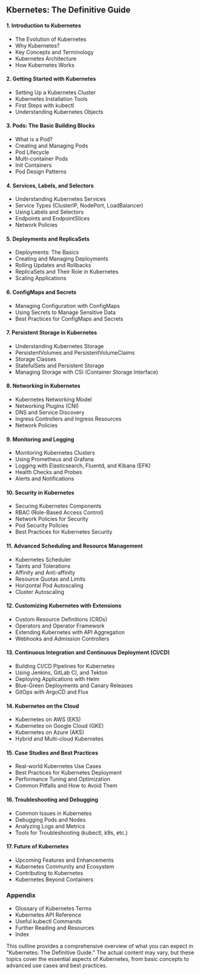## Kbernetes: The Definitive Guide

#### 1. Introduction to Kubernetes
- The Evolution of Kubernetes
- Why Kubernetes?
- Key Concepts and Terminology
- Kubernetes Architecture
- How Kubernetes Works

#### 2. Getting Started with Kubernetes
- Setting Up a Kubernetes Cluster
- Kubernetes Installation Tools
- First Steps with kubectl
- Understanding Kubernetes Objects

#### 3. Pods: The Basic Building Blocks
- What is a Pod?
- Creating and Managing Pods
- Pod Lifecycle
- Multi-container Pods
- Init Containers
- Pod Design Patterns

#### 4. Services, Labels, and Selectors
- Understanding Kubernetes Services
- Service Types (ClusterIP, NodePort, LoadBalancer)
- Using Labels and Selectors
- Endpoints and EndpointSlices
- Network Policies

#### 5. Deployments and ReplicaSets
- Deployments: The Basics
- Creating and Managing Deployments
- Rolling Updates and Rollbacks
- ReplicaSets and Their Role in Kubernetes
- Scaling Applications

#### 6. ConfigMaps and Secrets
- Managing Configuration with ConfigMaps
- Using Secrets to Manage Sensitive Data
- Best Practices for ConfigMaps and Secrets

#### 7. Persistent Storage in Kubernetes
- Understanding Kubernetes Storage
- PersistentVolumes and PersistentVolumeClaims
- Storage Classes
- StatefulSets and Persistent Storage
- Managing Storage with CSI (Container Storage Interface)

#### 8. Networking in Kubernetes
- Kubernetes Networking Model
- Networking Plugins (CNI)
- DNS and Service Discovery
- Ingress Controllers and Ingress Resources
- Network Policies

#### 9. Monitoring and Logging
- Monitoring Kubernetes Clusters
- Using Prometheus and Grafana
- Logging with Elasticsearch, Fluentd, and Kibana (EFK)
- Health Checks and Probes
- Alerts and Notifications

#### 10. Security in Kubernetes
- Securing Kubernetes Components
- RBAC (Role-Based Access Control)
- Network Policies for Security
- Pod Security Policies
- Best Practices for Kubernetes Security

#### 11. Advanced Scheduling and Resource Management
- Kubernetes Scheduler
- Taints and Tolerations
- Affinity and Anti-affinity
- Resource Quotas and Limits
- Horizontal Pod Autoscaling
- Cluster Autoscaling

#### 12. Customizing Kubernetes with Extensions
- Custom Resource Definitions (CRDs)
- Operators and Operator Framework
- Extending Kubernetes with API Aggregation
- Webhooks and Admission Controllers

#### 13. Continuous Integration and Continuous Deployment (CI/CD)
- Building CI/CD Pipelines for Kubernetes
- Using Jenkins, GitLab CI, and Tekton
- Deploying Applications with Helm
- Blue-Green Deployments and Canary Releases
- GitOps with ArgoCD and Flux

#### 14. Kubernetes on the Cloud
- Kubernetes on AWS (EKS)
- Kubernetes on Google Cloud (GKE)
- Kubernetes on Azure (AKS)
- Hybrid and Multi-cloud Kubernetes

#### 15. Case Studies and Best Practices
- Real-world Kubernetes Use Cases
- Best Practices for Kubernetes Deployment
- Performance Tuning and Optimization
- Common Pitfalls and How to Avoid Them

#### 16. Troubleshooting and Debugging
- Common Issues in Kubernetes
- Debugging Pods and Nodes
- Analyzing Logs and Metrics
- Tools for Troubleshooting (kubectl, k9s, etc.)

#### 17. Future of Kubernetes
- Upcoming Features and Enhancements
- Kubernetes Community and Ecosystem
- Contributing to Kubernetes
- Kubernetes Beyond Containers

### Appendix
- Glossary of Kubernetes Terms
- Kubernetes API Reference
- Useful kubectl Commands
- Further Reading and Resources
- Index

This outline provides a comprehensive overview of what you can expect in "Kubernetes: The Definitive Guide." The actual content may vary, but these topics cover the essential aspects of Kubernetes, from basic concepts to advanced use cases and best practices.